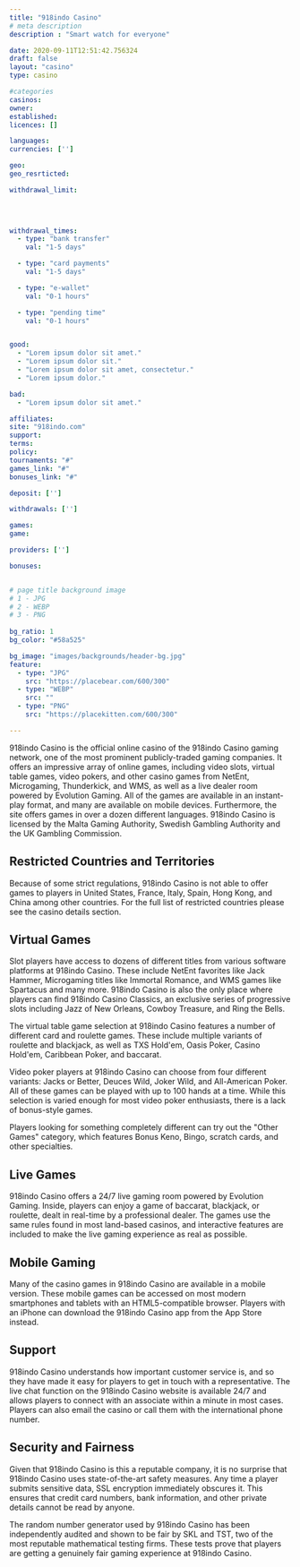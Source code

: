 ```yaml
---
title: "918indo Casino"
# meta description
description : "Smart watch for everyone"

date: 2020-09-11T12:51:42.756324
draft: false
layout: "casino" 
type: casino

#categories
casinos: 
owner: 
established: 
licences: []

languages: 
currencies: ['']

geo: 
geo_resrticted: 

withdrawal_limit:

  
  

withdrawal_times:
  - type: "bank transfer"
    val: "1-5 days"

  - type: "card payments"
    val: "1-5 days"

  - type: "e-wallet"
    val: "0-1 hours"

  - type: "pending time"
    val: "0-1 hours"


good:
  - "Lorem ipsum dolor sit amet."
  - "Lorem ipsum dolor sit."
  - "Lorem ipsum dolor sit amet, consectetur."
  - "Lorem ipsum dolor."

bad:
  - "Lorem ipsum dolor sit amet."

affiliates: 
site: "918indo.com"
support: 
terms:
policy:
tournaments: "#"
games_link: "#"
bonuses_link: "#"

deposit: ['']

withdrawals: ['']

games: 
game:

providers: ['']

bonuses:


# page title background image 
# 1 - JPG
# 2 - WEBP
# 3 - PNG
 
bg_ratio: 1 
bg_color: "#58a525" 

bg_image: "images/backgrounds/header-bg.jpg"
feature:
  - type: "JPG"
    src: "https://placebear.com/600/300"   
  - type: "WEBP"
    src: ""
  - type: "PNG"
    src: "https://placekitten.com/600/300"   

---
```


918indo Casino is the official online casino of the 918indo Casino gaming network, one of the most prominent publicly-traded gaming companies. It offers an impressive array of online games, including video slots, virtual table games, video pokers, and other casino games from NetEnt, Microgaming, Thunderkick, and WMS, as well as a live dealer room powered by Evolution Gaming. All of the games are available in an instant-play format, and many are available on mobile devices. Furthermore, the site offers games in over a dozen different languages. 918indo Casino is licensed by the Malta Gaming Authority, Swedish Gambling Authority and the UK Gambling Commission.

## Restricted Countries and Territories
Because of some strict regulations, 918indo Casino is not able to offer games to players in United States, France, Italy, Spain, Hong Kong, and China among other countries. For the full list of restricted countries please see the casino details section.

## Virtual Games
Slot players have access to dozens of different titles from various software platforms at 918indo Casino. These include NetEnt favorites like Jack Hammer, Microgaming titles like Immortal Romance, and WMS games like Spartacus and many more. 918indo Casino is also the only place where players can find 918indo Casino Classics, an exclusive series of progressive slots including Jazz of New Orleans, Cowboy Treasure, and Ring the Bells.

The virtual table game selection at 918indo Casino features a number of different card and roulette games. These include multiple variants of roulette and blackjack, as well as TXS Hold'em, Oasis Poker, Casino Hold'em, Caribbean Poker, and baccarat.

Video poker players at 918indo Casino can choose from four different variants: Jacks or Better, Deuces Wild, Joker Wild, and All-American Poker. All of these games can be played with up to 100 hands at a time. While this selection is varied enough for most video poker enthusiasts, there is a lack of bonus-style games.

Players looking for something completely different can try out the "Other Games" category, which features Bonus Keno, Bingo, scratch cards, and other specialties.

## Live Games
918indo Casino offers a 24/7 live gaming room powered by Evolution Gaming. Inside, players can enjoy a game of baccarat, blackjack, or roulette, dealt in real-time by a professional dealer. The games use the same rules found in most land-based casinos, and interactive features are included to make the live gaming experience as real as possible.

## Mobile Gaming
Many of the casino games in 918indo Casino are available in a mobile version. These mobile games can be accessed on most modern smartphones and tablets with an HTML5-compatible browser. Players with an iPhone can download the 918indo Casino app from the App Store instead.

## Support
918indo Casino understands how important customer service is, and so they have made it easy for players to get in touch with a representative. The live chat function on the 918indo Casino website is available 24/7 and allows players to connect with an associate within a minute in most cases. Players can also email the casino or call them with the international phone number.

## Security and Fairness
Given that 918indo Casino is this a reputable company, it is no surprise that 918indo Casino uses state-of-the-art safety measures. Any time a player submits sensitive data, SSL encryption immediately obscures it. This ensures that credit card numbers, bank information, and other private details cannot be read by anyone.

The random number generator used by 918indo Casino has been independently audited and shown to be fair by SKL and TST, two of the most reputable mathematical testing firms. These tests prove that players are getting a genuinely fair gaming experience at 918indo Casino.